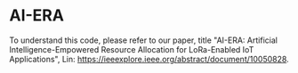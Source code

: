 # AI-ERA
To understand this code, please refer to our paper, title "AI-ERA: Artificial Intelligence-Empowered Resource Allocation for LoRa-Enabled IoT Applications", Lin: https://ieeexplore.ieee.org/abstract/document/10050828.
